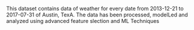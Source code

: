 This dataset contains data of weather for every date from 2013-12-21 to 2017-07-31 of Austin, TexA. The data has been processed, modelLed and analyzed using advanced feature slection and ML Techniques

